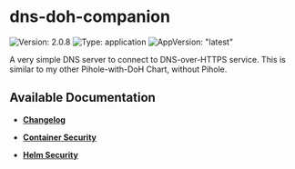 # dns-doh-companion

![Version: 2.0.8](https://img.shields.io/badge/Version-2.0.8-informational?style=flat-square) ![Type: application](https://img.shields.io/badge/Type-application-informational?style=flat-square) ![AppVersion: "latest"](https://img.shields.io/badge/AppVersion-"latest"-informational?style=flat-square)

A very simple DNS server to connect to DNS-over-HTTPS service. This is similar to my other Pihole-with-DoH Chart, without Pihole.

## Available Documentation

- [**Changelog**](CHANGELOG)

- [**Container Security**](container-security)

- [**Helm Security**](helm-security)

